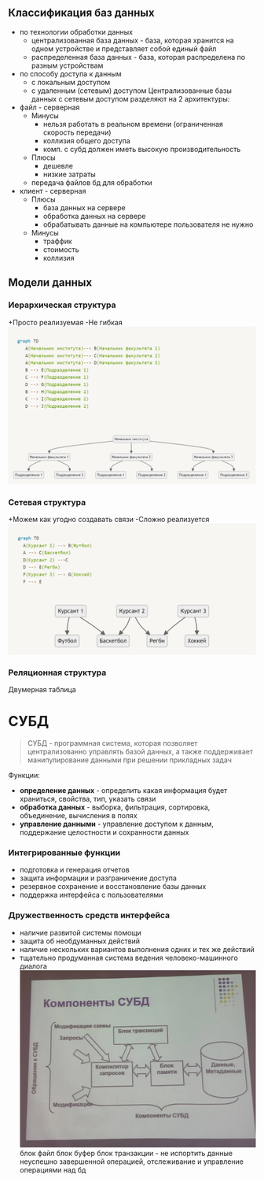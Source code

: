 ## Классификация баз данных
- по технологии обработки данных
    - централизованная база данных - база, которая хранится на одном устройстве и представляет собой единый файл
    - распределенная база данных - база, которая распределена по разным устройствам
- по способу доступа к данным
    - с локальным доступом
    - с удаленным (сетевым) доступом
Централизованные базы данных с сетевым доступом разделяют на 2 архитектуры:
- файл - серверная
    - Минусы
        - нельзя работать в реальном времени (ограниченная скорость передачи)
        - коллизия общего доступа
        - комп. с субд должен иметь высокую производительность
    - Плюсы
        - дешевле
        - низкие затраты
    - передача файлов бд для обработки
- клиент - серверная
    - Плюсы
        - база данных на сервере
        - обработка данных на сервере
        - обрабатывать данные на компьютере пользователя не нужно
    - Минусы
        - траффик
        - стоимость
        - коллизия

## Модели данных
### Иерархическая структура
+Просто реализуемая
-Не гибкая
![[Pasted image 20240918231936.png]](/Фотоматериалы/Pasted%20image%2020240918231936.png)
### Сетевая структура
+Можем как угодно создавать связи
-Сложно реализуется
![[Pasted image 20240918231951.png]](/Фотоматериалы/Pasted%20image%2020240918231951.png)
### Реляционная структура
Двумерная таблица

# СУБД

> СУБД - программная система, которая позволяет централизованно управлять базой данных, а также поддерживает манипулирование данными при решении прикладных задач

Функции:
- **определение данных** - определить какая информация будет храниться, свойства, тип, указать связи
- **обработка данных** - выборка, фильтрация, сортировка, объединение, вычисления в полях
- **управление данными** - управление доступом к данным, поддержание целостности и сохранности данных
### Интегрированные функции
- подготовка и генерация отчетов
- защита информации и разграничение доступа
- резервное сохранение и восстановление базы данных
- поддержка интерфейса с пользователями
### Дружественность средств интерфейса
- наличие развитой системы помощи
- защита об необдуманных действий
- наличие нескольких вариантов выполнения одних и тех же действий
- тщательно продуманная система ведения человеко-машинного диалога
![[Pasted image 20240918232038.png]](/Фотоматериалы/Pasted%20image%2020240918232038.png)
блок файл 
блок буфер
блок транзакции - не испортить данные неуспешно завершенной операцией, отслеживание и управление операциями над бд